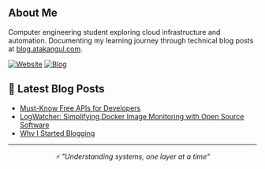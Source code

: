 
## About Me
Computer engineering student exploring cloud infrastructure and automation. Documenting my learning journey through technical blog posts at [blog.atakangul.com](https://blog.atakangul.com).

[![Website](https://img.shields.io/badge/Website-atakangul.com-blue?style=flat-square&logo=google-chrome)](https://www.atakangul.com)
[![Blog](https://img.shields.io/badge/Blog-blog.atakangul.com-orange?style=flat-square&logo=rss)](https://blog.atakangul.com)

## 📝 Latest Blog Posts
<!-- BLOG-POST-LIST:START -->
- [Must-Know Free APIs for Developers](https://atakangul.com/blogs/must-know-free-apis-for-developers)
- [LogWatcher: Simplifying Docker Image Monitoring with Open Source Software](https://atakangul.com/blogs/logwatcher)
- [Why I Started Blogging](https://atakangul.com/blogs/why-i-started-blogging)
<!-- BLOG-POST-LIST:END -->


---
<div align="center">
 <i>⚡ "Understanding systems, one layer at a time"</i>
</div>
